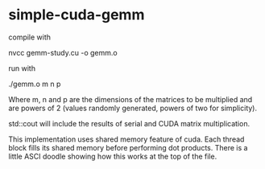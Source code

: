 # simple-cuda-gemm

compile with

nvcc gemm-study.cu -o gemm.o

run with

./gemm.o m n p

Where m, n and p are the dimensions of the matrices to be multiplied and are powers of 2 (values randomly generated, powers of two for simplicity).

std::cout will include the results of serial and CUDA matrix multiplication.

This implementation uses shared memory feature of cuda.  Each thread block fills its shared memory before 
performing dot products.  There is a little ASCI doodle showing how this works at the top of the file.  
